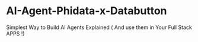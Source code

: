 # AI-Agent-Phidata-x-Databutton
Simplest Way to Build AI Agents Explained ( And use them in Your Full Stack APPS !)

